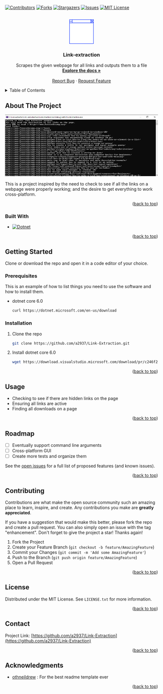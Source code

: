 <div id="top"></div>


[![Contributors][contributors-shield]][contributors-url]
[![Forks][forks-shield]][forks-url]
[![Stargazers][stars-shield]][stars-url]
[![Issues][issues-shield]][issues-url]
[![MIT License][license-shield]][license-url]


<!-- PROJECT LOGO -->
<br />
<div align="center">
  <a href="https://github.com/a2937/Link-Extraction">
    <img src="images/logo.png" alt="Logo" width="80" height="80">
  </a>

<h3 align="center">Link-extraction</h3>

  <p align="center">
    Scrapes the given webpage for all links and outputs them to a file
    <br />
    <a href="https://github.com/a2937/Link-Extraction"><strong>Explore the docs »</strong></a>
    <br />
    <br />
    <a href="https://github.com/a2937/Link-Extraction/issues">Report Bug</a>
    ·
    <a href="https://github.com/a2937/Link-Extraction/issues">Request Feature</a>
  </p>
</div>



<!-- TABLE OF CONTENTS -->
<details>
  <summary>Table of Contents</summary>
  <ol>
    <li>
      <a href="#about-the-project">About The Project</a>
      <ul>
        <li><a href="#built-with">Built With</a></li>
      </ul>
    </li>
    <li>
      <a href="#getting-started">Getting Started</a>
      <ul>
        <li><a href="#prerequisites">Prerequisites</a></li>
        <li><a href="#installation">Installation</a></li>
      </ul>
    </li>
    <li><a href="#usage">Usage</a></li>
    <li><a href="#roadmap">Roadmap</a></li>
    <li><a href="#contributing">Contributing</a></li>
    <li><a href="#license">License</a></li>
    <li><a href="#contact">Contact</a></li>
    <li><a href="#acknowledgments">Acknowledgments</a></li>
  </ol>
</details>



<!-- ABOUT THE PROJECT -->
## About The Project

![Product Name Screen Shot][product-screenshot]

This is a project inspired by the need to check to see if all the links 
on a webpage were properly working; and the desire to get everything to work 
cross-platform. 

<p align="right">(<a href="#top">back to top</a>)</p>



### Built With

* [![Dotnet][Dotnet]][Dotnet-url]

<p align="right">(<a href="#top">back to top</a>)</p>



<!-- GETTING STARTED -->
## Getting Started

Clone or download the repo and open it in a code editor of your choice. 

### Prerequisites

This is an example of how to list things you need to use the software and how to install them.
* dotnet core 6.0
  ```sh
  curl https://dotnet.microsoft.com/en-us/download
  ```

### Installation

1. Clone the repo
   ```sh
   git clone https://github.com/a2937/Link-Extraction.git
   ```
2. Install dotnet core 6.0
   ```sh
   wget https://download.visualstudio.microsoft.com/download/pr/c246f2b8-da39-4b12-b87d-bf89b6b51298/2d43d4ded4b6a0c4d1a0b52f0b9a3b30/dotnet-sdk-6.0.302-win-x64.exe
   ```

<p align="right">(<a href="#top">back to top</a>)</p>



## Usage

- Checking to see if there are hidden links on the page
- Ensuring all links are active 
- Finding all downloads on a page 

<p align="right">(<a href="#top">back to top</a>)</p>



<!-- ROADMAP -->
## Roadmap

- [ ] Eventually support command line arguments
- [ ] Cross-platform GUI 
- [ ] Create more tests and organize them 

See the [open issues](https://github.com/a2937/Link-Extraction/issues) for a full list of proposed features (and known issues).

<p align="right">(<a href="#top">back to top</a>)</p>



<!-- CONTRIBUTING -->
## Contributing

Contributions are what make the open source community such an amazing place to learn, inspire, and create. Any contributions you make are **greatly appreciated**.

If you have a suggestion that would make this better, please fork the repo and create a pull request. You can also simply open an issue with the tag "enhancement".
Don't forget to give the project a star! Thanks again!

1. Fork the Project
2. Create your Feature Branch (`git checkout -b feature/AmazingFeature`)
3. Commit your Changes (`git commit -m 'Add some AmazingFeature'`)
4. Push to the Branch (`git push origin feature/AmazingFeature`)
5. Open a Pull Request

<p align="right">(<a href="#top">back to top</a>)</p>



<!-- LICENSE -->
## License

Distributed under the MIT License. See `LICENSE.txt` for more information.

<p align="right">(<a href="#top">back to top</a>)</p>



<!-- CONTACT -->
## Contact

Project Link: [https://github.com/a2937/Link-Extraction](https://github.com/a2937/Link-Extraction)

<p align="right">(<a href="#top">back to top</a>)</p>



<!-- ACKNOWLEDGMENTS -->
## Acknowledgments

* [othneildrew](https://github.com/othneildrew/Best-README-Template) : For the best readme template ever

<p align="right">(<a href="#top">back to top</a>)</p>



<!-- MARKDOWN LINKS & IMAGES -->
<!-- https://www.markdownguide.org/basic-syntax/#reference-style-links -->
[contributors-shield]: https://img.shields.io/github/contributors/a2937/Link-Extraction.svg?style=for-the-badge
[contributors-url]: https://github.com/a2937/Link-Extraction/graphs/contributors
[forks-shield]: https://img.shields.io/github/forks/a2937/Link-Extraction.svg?style=for-the-badge
[forks-url]: https://github.com/a2937/Link-Extraction/network/members
[stars-shield]: https://img.shields.io/github/stars/a2937/Link-Extraction.svg?style=for-the-badge
[stars-url]: https://github.com/a2937/Link-Extraction/stargazers
[issues-shield]: https://img.shields.io/github/issues/a2937/Link-Extraction.svg?style=for-the-badge
[issues-url]: https://github.com/a2937/Link-Extraction/issues
[license-shield]: https://img.shields.io/github/license/a2937/Link-Extraction.svg?style=for-the-badge
[license-url]: https://github.com/a2937/Link-Extraction/blob/master/LICENSE.txt
[product-screenshot]: images/screenshot.png
[Dotnet]: https://img.shields.io/badge/dotnet-512BD4?style=for-the-badge&logo=dotnet&logoColor=white
[Dotnet-url]: https://dotnet.microsoft.com/en-us/